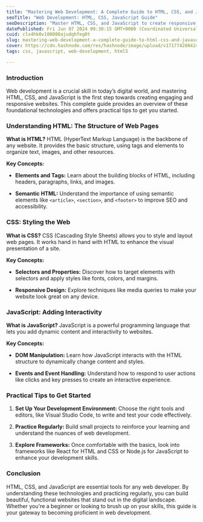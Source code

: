 ```yaml
---
title: "Mastering Web Development: A Complete Guide to HTML, CSS, and JavaScript"
seoTitle: "Web Development: HTML, CSS, JavaScript Guide"
seoDescription: "Master HTML, CSS, and JavaScript to create responsive, engaging websites. Ideal for beginners and experienced developers"
datePublished: Fri Jun 07 2024 09:30:15 GMT+0000 (Coordinated Universal Time)
cuid: clx4hk0v100080ajudqhfeg0t
slug: mastering-web-development-a-complete-guide-to-html-css-and-javascript
cover: https://cdn.hashnode.com/res/hashnode/image/upload/v1717742084245/857f6d9d-dcfc-4d40-b47e-3a77664dc860.webp
tags: css, javascript, web-development, html5

---
```


### Introduction

Web development is a crucial skill in today’s digital world, and mastering HTML, CSS, and JavaScript is the first step towards creating engaging and responsive websites. This complete guide provides an overview of these foundational technologies and offers practical tips to get you started.

### Understanding HTML: The Structure of Web Pages

**What is HTML?** HTML (HyperText Markup Language) is the backbone of any website. It provides the basic structure, using tags and elements to organize text, images, and other resources.

**Key Concepts:**

* **Elements and Tags:** Learn about the building blocks of HTML, including headers, paragraphs, links, and images.
    
* **Semantic HTML:** Understand the importance of using semantic elements like `<article>`, `<section>`, and `<footer>` to improve SEO and accessibility.
    

### CSS: Styling the Web

**What is CSS?** CSS (Cascading Style Sheets) allows you to style and layout web pages. It works hand in hand with HTML to enhance the visual presentation of a site.

**Key Concepts:**

* **Selectors and Properties:** Discover how to target elements with selectors and apply styles like fonts, colors, and margins.
    
* **Responsive Design:** Explore techniques like media queries to make your website look great on any device.
    

### JavaScript: Adding Interactivity

**What is JavaScript?** JavaScript is a powerful programming language that lets you add dynamic content and interactivity to websites.

**Key Concepts:**

* **DOM Manipulation:** Learn how JavaScript interacts with the HTML structure to dynamically change content and styles.
    
* **Events and Event Handling:** Understand how to respond to user actions like clicks and key presses to create an interactive experience.
    

### Practical Tips to Get Started

1. **Set Up Your Development Environment:** Choose the right tools and editors, like Visual Studio Code, to write and test your code effectively.
    
2. **Practice Regularly:** Build small projects to reinforce your learning and understand the nuances of web development.
    
3. **Explore Frameworks:** Once comfortable with the basics, look into frameworks like React for HTML and CSS or Node.js for JavaScript to enhance your development skills.
    

### Conclusion

HTML, CSS, and JavaScript are essential tools for any web developer. By understanding these technologies and practicing regularly, you can build beautiful, functional websites that stand out in the digital landscape. Whether you're a beginner or looking to brush up on your skills, this guide is your gateway to becoming proficient in web development.